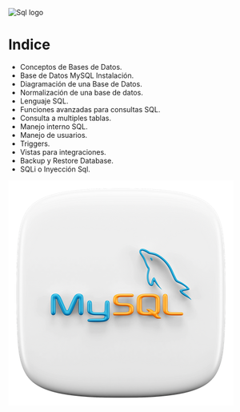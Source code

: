 
![Sql logo](https://cdn3d.iconscout.com/3d/free/thumb/free-sql-3d-icon-download-in-png-blend-fbx-gltf-file-formats--database-data-management-relational-logo-analysis-coding-lang-pack-logos-icons-7578022.png)

# Indice

- Conceptos de Bases de Datos.
- Base de Datos MySQL Instalación.
- Diagramación de una Base de Datos.
- Normalización de una base de datos.
- Lenguaje SQL.
- Funciones avanzadas para consultas SQL.
- Consulta a multiples tablas.
- Manejo interno SQL.
- Manejo de usuarios.
- Triggers.
- Vistas para integraciones.
- Backup y Restore Database.
- SQLi o Inyección Sql.

![alt text](image.png)
